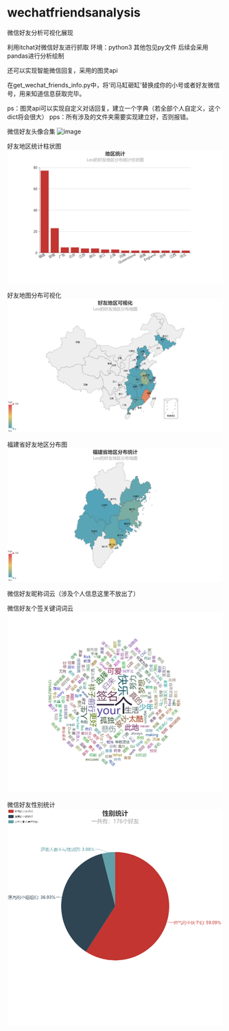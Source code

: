 # wechatfriendsanalysis
微信好友分析可视化展现

利用itchat对微信好友进行抓取
环境：python3
	  其他包见py文件
	  后续会采用pandas进行分析绘制

还可以实现智能微信回复，采用的图灵api

在get_wechat_friends_info.py中，将‘司马缸砸缸’替换成你的小号或者好友微信号，用来知道信息获取完毕。

ps：图灵api可以实现自定义对话回复，建立一个字典（若全部个人自定义，这个dict将会很大）
pps：所有涉及的文件夹需要实现建立好，否则报错。


微信好友头像合集
![image](https://github.com/Leo4ML/wechatfriendsanalysis/blob/master/analyse/merged.png?raw=true)


好友地区统计柱状图
![image](https://github.com/Leo4ML/wechatfriendsanalysis/blob/master/analyse/%E5%9C%B0%E5%8C%BA%E7%BB%9F%E8%AE%A1.png?raw=true)

好友地图分布可视化
![image](https://github.com/Leo4ML/wechatfriendsanalysis/blob/master/analyse/%E5%A5%BD%E5%8F%8B%E5%9C%B0%E5%8C%BA%E5%8F%AF%E8%A7%86%E5%8C%96.png?raw=true)

福建省好友地区分布图
![image](https://github.com/Leo4ML/wechatfriendsanalysis/blob/master/analyse/%E7%A6%8F%E5%BB%BA%E7%9C%81%E5%9C%B0%E5%8C%BA%E5%88%86%E5%B8%83%E7%BB%9F%E8%AE%A1.png?raw=true)

微信好友昵称词云（涉及个人信息这里不放出了）



微信好友个签关键词词云
![image](https://github.com/Leo4ML/wechatfriendsanalysis/blob/master/analyse/%E5%BE%AE%E4%BF%A1%E5%A5%BD%E5%8F%8B%E7%AD%BE%E5%90%8D%E5%85%B3%E9%94%AE%E8%AF%8D%EF%BC%88%E5%A2%9E%E5%8A%A0%E5%81%9C%E7%94%A8%E8%AF%8D%EF%BC%89.png?raw=true)


微信好友性别统计
![image](https://github.com/Leo4ML/wechatfriendsanalysis/blob/master/analyse/%E6%80%A7%E5%88%AB%E7%BB%9F%E8%AE%A1.png?raw=true)
